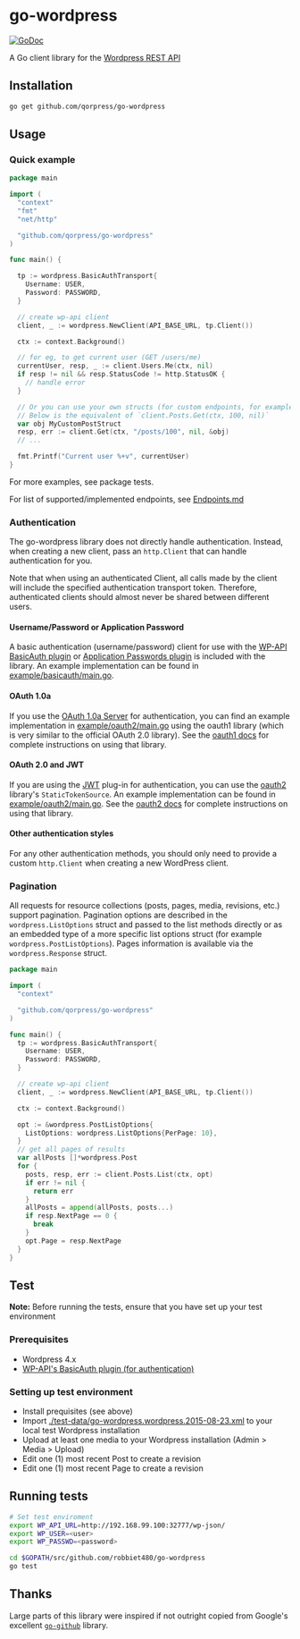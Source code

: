 # go-wordpress
[![GoDoc](https://godoc.org/github.com/robbiet480/go-wordpress?status.svg)](https://godoc.org/github.com/robbiet480/go-wordpress)

A Go client library for the [Wordpress REST API](https://developer.wordpress.org/rest-api/)


## Installation

```bash
go get github.com/qorpress/go-wordpress
```

## Usage

### Quick example
```go
package main

import (
  "context"
  "fmt"
  "net/http"

  "github.com/qorpress/go-wordpress"
)

func main() {

  tp := wordpress.BasicAuthTransport{
    Username: USER,
    Password: PASSWORD,
  }

  // create wp-api client
  client, _ := wordpress.NewClient(API_BASE_URL, tp.Client())

  ctx := context.Background()

  // for eg, to get current user (GET /users/me)
  currentUser, resp, _ := client.Users.Me(ctx, nil)
  if resp != nil && resp.StatusCode != http.StatusOK {
    // handle error
  }

  // Or you can use your own structs (for custom endpoints, for example)
  // Below is the equivalent of `client.Posts.Get(ctx, 100, nil)`
  var obj MyCustomPostStruct
  resp, err := client.Get(ctx, "/posts/100", nil, &obj)
  // ...

  fmt.Printf("Current user %+v", currentUser)
}
```

For more examples, see package tests.

For list of supported/implemented endpoints, see [Endpoints.md](./endpoints.md)

### Authentication

The go-wordpress library does not directly handle authentication. Instead, when
creating a new client, pass an `http.Client` that can handle authentication for
you.

Note that when using an authenticated Client, all calls made by the client will
include the specified authentication transport token. Therefore, authenticated clients should
almost never be shared between different users.

#### Username/Password or Application Password

A basic authentication (username/password) client for use with
the [WP-API BasicAuth plugin](https://github.com/WP-API/Basic-Auth)
or [Application Passwords plugin](https://wordpress.org/plugins/application-passwords/)
is included with the library.
An example implementation can be found in [example/basicauth/main.go](example/basicauth/main.go).

#### OAuth 1.0a

If you use the [OAuth 1.0a Server](https://github.com/WP-API/OAuth1) for authentication,
you can find an example implementation in [example/oauth2/main.go](example/oauth2/main.go) using the oauth1 library
(which is very similar to the official OAuth 2.0 library).
See the [oauth1 docs](https://godoc.org/dghubble/oauth1) for complete instructions on using that library.

#### OAuth 2.0 and JWT

If you are using the [JWT](https://wordpress.org/plugins/jwt-authentication-for-wp-rest-api/) plug-in for authentication,
you can use the [oauth2](https://github.com/golang/oauth2) library's `StaticTokenSource`.
An example implementation can be found in [example/oauth2/main.go](example/oauth2/main.go).
See the [oauth2 docs](https://godoc.org/golang.org/x/oauth2) for complete instructions on using that library.

#### Other authentication styles

For any other authentication methods, you should only need to provide a custom `http.Client` when creating a new WordPress client.

### Pagination

All requests for resource collections (posts, pages, media, revisions, etc.)
support pagination. Pagination options are described in the
`wordpress.ListOptions` struct and passed to the list methods directly or as an
embedded type of a more specific list options struct (for example
`wordpress.PostListOptions`). Pages information is available via the
`wordpress.Response` struct.

```go
package main

import (
  "context"

  "github.com/qorpress/go-wordpress"
)

func main() {
  tp := wordpress.BasicAuthTransport{
    Username: USER,
    Password: PASSWORD,
  }

  // create wp-api client
  client, _ := wordpress.NewClient(API_BASE_URL, tp.Client())

  ctx := context.Background()

  opt := &wordpress.PostListOptions{
    ListOptions: wordpress.ListOptions{PerPage: 10},
  }
  // get all pages of results
  var allPosts []*wordpress.Post
  for {
    posts, resp, err := client.Posts.List(ctx, opt)
    if err != nil {
      return err
    }
    allPosts = append(allPosts, posts...)
    if resp.NextPage == 0 {
      break
    }
    opt.Page = resp.NextPage
  }
}
```

## Test

__Note:__
Before running the tests, ensure that you have set up your test environment

### Prerequisites
- Wordpress 4.x
- [WP-API's BasicAuth plugin (for authentication)](https://github.com/WP-API/Basic-Auth)

### Setting up test environment
- Install prequisites (see above)
- Import [./test-data/go-wordpress.wordpress.2015-08-23.xml](./test-data/go-wordpress.wordpress.2015-08-23.xml) to your local test Wordpress installation
- Upload at least one media to your Wordpress installation (Admin > Media > Upload)
- Edit one (1) most recent Post to create a revision
- Edit one (1) most recent Page to create a revision

## Running tests

```bash
# Set test enviroment
export WP_API_URL=http://192.168.99.100:32777/wp-json/
export WP_USER=<user>
export WP_PASSWD=<password>

cd $GOPATH/src/github.com/robbiet480/go-wordpress
go test
```

## Thanks

Large parts of this library were inspired if not outright copied from Google's excellent [`go-github`](https://github.com/google/go-github) library.
